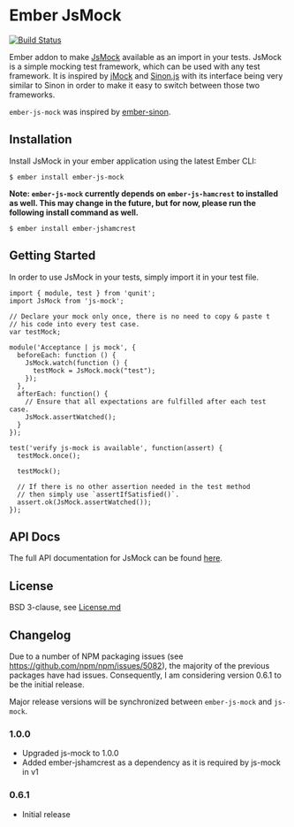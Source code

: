 # Ember JsMock

[![Build Status](https://travis-ci.org/j-fischer/ember-js-mock.svg?branch=master)](https://travis-ci.org/j-fischer/ember-js-mock)

Ember addon to make [JsMock](http://jsmock.org/) available as an import in your tests. JsMock is a simple mocking test framework, which can be used with any test framework. It is inspired by [jMock](http://www.jmock.org/) and [Sinon.js](http://sinonjs.org/) with its interface being very similar to Sinon in order to make it easy to switch between those two frameworks.

`ember-js-mock` was inspired by [ember-sinon](https://github.com/csantero/ember-sinon).

## Installation

Install JsMock in your ember application using the latest Ember CLI:

    $ ember install ember-js-mock

**Note: `ember-js-mock` currently depends on `ember-js-hamcrest` to installed as well. This may change in the future, but for now, please run the following install command as well.**

    $ ember install ember-jshamcrest

## Getting Started

In order to use JsMock in your tests, simply import it in your test file.

    import { module, test } from 'qunit';
    import JsMock from 'js-mock';

    // Declare your mock only once, there is no need to copy & paste t
    // his code into every test case.
    var testMock;

    module('Acceptance | js mock', {
      beforeEach: function () {
        JsMock.watch(function () {
          testMock = JsMock.mock("test");
        });
      },
      afterEach: function() {
        // Ensure that all expectations are fulfilled after each test case.
        JsMock.assertWatched();
      }
    });

    test('verify js-mock is available', function(assert) {
      testMock.once();

      testMock();

      // If there is no other assertion needed in the test method
      // then simply use `assertIfSatisfied()`.
      assert.ok(JsMock.assertWatched());
    });

## API Docs

The full API documentation for JsMock can be found [here](http://www.jsmock.org/docs/index.html).

## License

BSD 3-clause, see [License.md](https://github.com/j-fischer/ember-js-mock/blob/master/LICENSE.md)

## Changelog

Due to a number of NPM packaging issues (see https://github.com/npm/npm/issues/5082), the majority of the previous packages have had issues.
Consequently, I am considering version 0.6.1 to be the initial release.

Major release versions will be synchronized between `ember-js-mock` and `js-mock`.

### 1.0.0

- Upgraded js-mock to 1.0.0
- Added ember-jshamcrest as a dependency as it is required by js-mock in v1

### 0.6.1

- Initial release